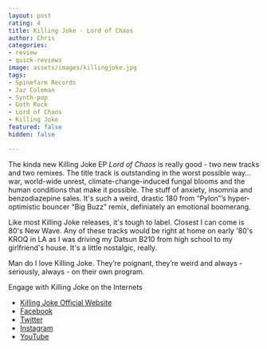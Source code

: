 ```yaml
---
layout: post
rating: 4
title: Killing Joke - Lord of Chaos
author: Chris
categories:
- review
- quick-reviews
image: assets/images/killingjoke.jpg
tags:
- Spinefarm Records
- Jaz Coleman
- Synth-pop
- Goth Rock
- Lord of Chaos
- Killing Joke
featured: false
hidden: false

---
```

  
The kinda new Killing Joke EP _Lord of Chaos_ is really good - two new tracks and two remixes. The title track is outstanding in the worst possible way… war, world-wide unrest, climate-change-induced fungal blooms and the human conditions that make it possible. The stuff of anxiety, insomnia and benzodiazepine sales.  It's such a weird, drastic 180 from “Pylon”’s hyper-optimistic bouncer “Big Buzz” remix, definiately an emotional boomerang.  

Like most Killing Joke releases, it's tough to label. Closest I can come is 80's New Wave.  Any of these tracks would be right at home on early '80's KROQ in LA as I was driving my Datsun B210 from high school to my girlfriend's house.  It's a little nostalgic, really. 

Man do I love Killing Joke. They’re poignant, they’re weird and always - seriously, always - on their own program.

Engage with Killing Joke on the Internets

* [Killing Joke Official Website](https://www.killingjoke.co.uk/ "Killing Joke Official Website")
* [Facebook](https://www.facebook.com/killingjokeofficial "Facebook")
* [Twitter](https://twitter.com/killingjokeband "Twitter")
* [Instagram](https://www.instagram.com/killingjokeband/ "Instagram")
* [YouTube](https://www.youtube.com/KillingJokeVEVO "YouTube")